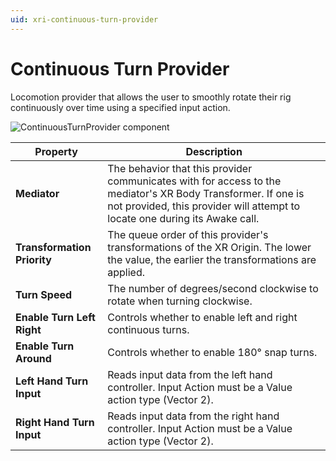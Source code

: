 ```yaml
---
uid: xri-continuous-turn-provider
---
```

# Continuous Turn Provider

Locomotion provider that allows the user to smoothly rotate their rig continuously over time using a specified input action.

![ContinuousTurnProvider component](images/continuous-turn-provider.png)

| **Property** | **Description** |
|---|---|
|**Mediator**| The behavior that this provider communicates with for access to the mediator's XR Body Transformer. If one is not provided, this provider will attempt to locate one during its Awake call. |
|**Transformation Priority**| The queue order of this provider's transformations of the XR Origin. The lower the value, the earlier the transformations are applied. |
| **Turn Speed** | The number of degrees/second clockwise to rotate when turning clockwise. |
| **Enable Turn Left Right** | Controls whether to enable left and right continuous turns. |                                                                                                                            |
| **Enable Turn Around** | Controls whether to enable 180° snap turns. |
| **Left Hand Turn Input** | Reads input data from the left hand controller. Input Action must be a Value action type (Vector 2). |
| **Right Hand Turn Input** | Reads input data from the right hand controller. Input Action must be a Value action type (Vector 2). |
